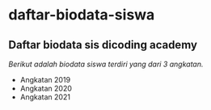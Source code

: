 daftar-biodata-siswa
==
Daftar biodata sis dicoding academy 
--
*Berikut adalah biodata siswa terdiri yang dari 3 angkatan.*
- Angkatan 2019
- Angkatan 2020
- Angkatan 2021
